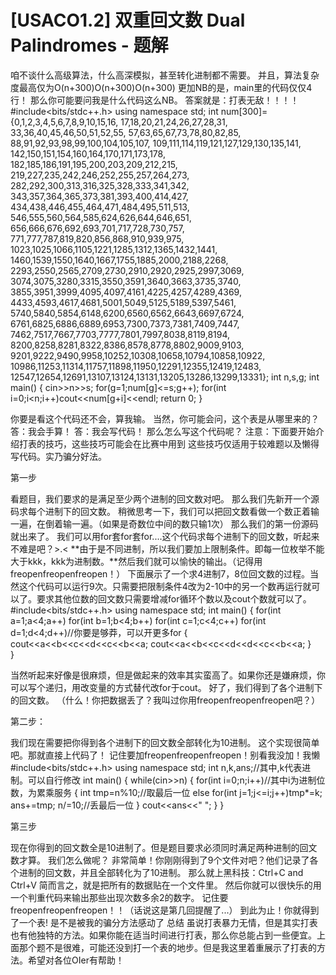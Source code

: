 # [USACO1.2] 双重回文数 Dual Palindromes - 题解

咱不谈什么高级算法，什么高深模拟，甚至转化进制都不需要。
并且，算法复杂度最高仅为O(n+300)O(n+300)O(n+300)
更加NB的是，main里的代码仅仅4行！
那么你可能要问我是什么代码这么NB。
答案就是：打表无敌！！！！
#include<bits/stdc++.h>
using namespace std;
int num[300]={0,1,2,3,4,5,6,7,8,9,10,15,16,
17,18,20,21,24,26,27,28,31,
33,36,40,45,46,50,51,52,55,
57,63,65,67,73,78,80,82,85,
88,91,92,93,98,99,100,104,105,107,
109,111,114,119,121,127,129,130,135,141,
142,150,151,154,160,164,170,171,173,178,
182,185,186,191,195,200,203,209,212,215,
219,227,235,242,246,252,255,257,264,273,
282,292,300,313,316,325,328,333,341,342,
343,357,364,365,373,381,393,400,414,427,
434,438,446,455,464,471,484,495,511,513,
546,555,560,564,585,624,626,644,646,651,
656,666,676,692,693,701,717,728,730,757,
771,777,787,819,820,856,868,910,939,975,
1023,1025,1066,1105,1221,1285,1312,1365,1432,1441,
1460,1539,1550,1640,1667,1755,1885,2000,2188,2268,
2293,2550,2565,2709,2730,2910,2920,2925,2997,3069,
3074,3075,3280,3315,3550,3591,3640,3663,3735,3740,
3855,3951,3999,4095,4097,4161,4225,4257,4289,4369,
4433,4593,4617,4681,5001,5049,5125,5189,5397,5461,
5740,5840,5854,6148,6200,6560,6562,6643,6697,6724,
6761,6825,6886,6889,6953,7300,7373,7381,7409,7447,
7462,7517,7667,7703,7777,7801,7997,8038,8119,8194,
8200,8258,8281,8322,8386,8578,8778,8802,9009,9103,
9201,9222,9490,9958,10252,10308,10658,10794,10858,10922,
10986,11253,11314,11757,11898,11950,12291,12355,12419,12483, 
12547,12654,12691,13107,13124,13131,13205,13286,13299,13331};
int n,s,g;
int main()
{
	cin>>n>>s;
	for(g=1;num[g]<=s;g++);
	for(int i=0;i<n;i++)cout<<num[g+i]<<endl;
	return 0;
}

你要是看这个代码还不会，算我输。
当然，你可能会问，这个表是从哪里来的？
答：我会手算！
答：我会写代码！
那么怎么写这个代码呢？
注意：下面要开始介绍打表的技巧，这些技巧可能会在比赛中用到
这些技巧仅适用于较难题以及懒得写代码。实乃骗分好法。


第一步


看题目，我们要求的是满足至少两个进制的回文数对吧。
那么我们先新开一个源码求每个进制下的回文数。
稍微思考一下，我们可以把回文数看做一个数正着输一遍，在倒着输一遍。（如果是奇数位中间的数只输1次） 那么我们的第一份源码就出来了。
我们可以用for套for套for....这个代码求每个进制下的回文数，听起来不难是吧？>.<
**由于是不同进制，所以我们要加上限制条件。即每一位枚举不能大于kkk，kkk为进制数。**然后我们就可以愉快的输出。（记得用freopenfreopenfreopen！）
下面展示了一个求4进制7，8位回文数的过程。当然这个代码可以运行9次。只需要把限制条件4改为2-10中的另一个数再运行就可以了。要求其他位数的回文数只需要增减for循环个数以及cout个数就可以了。
#include<bits/stdc++.h>
using namespace std;
int main()
{
	for(int a=1;a<4;a++)
		for(int b=1;b<4;b++)
			for(int c=1;c<4;c++)
				for(int d=1;d<4;d++)//你要是够莽，可以开更多for
				{
					cout<<a<<b<<c<<d<<c<<b<<a;
					cout<<a<<b<<c<<d<<d<<c<<b<<a;
				}	
}

当然听起来好像是很麻烦，但是做起来的效率其实蛮高了。如果你还是嫌麻烦，你可以写个递归，用改变量的方式替代改for于cout。
好了，我们得到了各个进制下的回文数。
（什么！你把数据丢了？我叫过你用freopenfreopenfreopen吧？）


第二步：


我们现在需要把你得到各个进制下的回文数全部转化为10进制。
这个实现很简单吧。那就直接上代码了！
记住要加freopenfreopenfreopen！别看我没加！我懒
#include<bits/stdc++.h>
using namespace std;
int n,k,ans;//其中,k代表进制。可以自行修改
int main()
{
	while(cin>>n)
	{
		for(int i=0;n;i++)//其中i为进制位数，为累乘服务
		{
			int tmp=n%10;//取最后一位
			else for(int j=1;j<=i;j++)tmp*=k;
			ans+=tmp;
			n/=10;//丢最后一位
		}
		cout<<ans<<" ";
	}
}



第三步


现在你得到的回文数全是10进制了。但是题目要求必须同时满足两种进制的回文数才算。
我们怎么做呢？
非常简单！你刚刚得到了9个文件对吧？他们记录了各个进制的回文数，并且全部转化为了10进制。
那么就上黑科技：Ctrl+C and Ctrl+V
简而言之，就是把所有的数据贴在一个文件里。
然后你就可以很快乐的用一个判重代码来输出那些出现次数多余2的数字。
记住要freopenfreopenfreopen！！（话说这是第几回提醒了...）
到此为止！你就得到了一个表!
是不是被我的骗分方法感动了
总结
虽说打表暴力无情，但是其实打表也有他独特的方法。如果你能在适当时间进行打表，那么你总能占到一些便宜。上面那个题不是很难，可能还没到打一个表的地步。但是我这里着重展示了打表的方法。希望对各位OIer有帮助！
 
